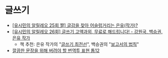 # 글쓰기

* [[유시민의 알릴레오 25회 짤] 글감을 찾아 어슬렁거리는 은유(작가)?](https://www.youtube.com/watch?v=JhxWhUikuPg)
* [[유시민의 알릴레오 26회] 글쓰기 고액과외, 무료로 해드립니다! - 강원국, 백승권, 은유 작가](https://www.youtube.com/watch?v=BGFklKYcdco)
  * 책 추천: 은유 작가의 "[글쓰기 최전선](http://www.yes24.com/Product/goods/17619989)", 백승권의 "[보고서의 법칙](http://www.yes24.com/Product/Goods/67473363)"
* [깔끔한 문장을 위해 버려야 할 번역투 표현 톱12](https://techit.kr/view/?no=20200419174813)
